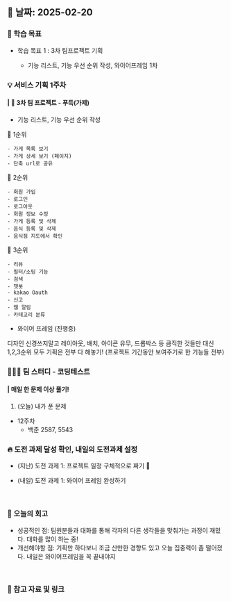 ## 📅 날짜: 2025-02-20


### 💬 학습 목표

- 학습 목표 1 : 3차 팀프로젝트 기획
    
    - 기능 리스트, 기능 우선 순위 작성, 와이어프레임 1차


### 💡 서비스 기획 1주차
#### | 🍗 3차 팀 프로젝트 - 푸득(가제)

- 기능 리스트, 기능 우선 순위 작성

🥇 1순위

    - 가게 목록 보기
    - 가게 상세 보기 (페이지)
    - 단축 url로 공유

🥈 2순위

    - 회원 가입
    - 로그인
    - 로그아웃
    - 회원 정보 수정
    - 가게 등록 및 삭제
    - 음식 등록 및 삭제
    - 음식점 지도에서 확인

🥉 3순위

    - 리뷰
    - 필터/소팅 기능
    - 검색
    - 챗봇
    - kakao Oauth
    - 신고
    - 웹 알림
    - 카테고리 분류

- 와이어 프레임 (진행중)

디자인 신경쓰지말고 레이아웃, 배치, 아이콘 유무, 드롭박스 등 큼직한 것들만
대신 1,2,3순위 모두 기획은 전부 다 해놓기! (프로젝트 기간동안 보여주기로 한 기능들 전부)

### 🧑‍🧒‍🧒 팀 스터디 - 코딩테스트
#### | 매일 한 문제 이상 풀기!

1. (오늘) 내가 푼 문제

- 12주차
    - 백준 2587, 5543

### 🔥 도전 과제 달성 확인, 내일의 도전과제 설정
- (지난) 도전 과제 1: 프로젝트 일정 구체적으로 짜기 🔺

- (내일) 도전 과제 1: 와이어 프레임 완성하기

<br/>

### 💭 오늘의 회고
- 성공적인 점: 팀원분들과 대화를 통해 각자의 다른 생각들을 맞춰가는 과정이 재밌다. 대화를 많이 하는 중! <br/>
- 개선해야할 점: 기획만 하다보니 조금 산만한 경향도 있고 오늘 집중력이 좀 떨어졌다. 내일은 와이어프레임을 꼭 끝내야지 <br/>


<br/>

### 📁 참고 자료 및 링크
